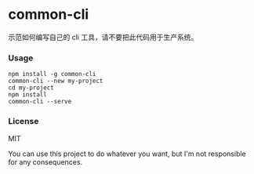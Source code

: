 # common-cli

示范如何编写自己的 cli 工具，请不要把此代码用于生产系统。

### Usage

    npm install -g common-cli
    common-cli --new my-project
    cd my-project
    npm install
    common-cli --serve

### License

MIT

You can use this project to do whatever you want, but I'm not responsible for any consequences.
